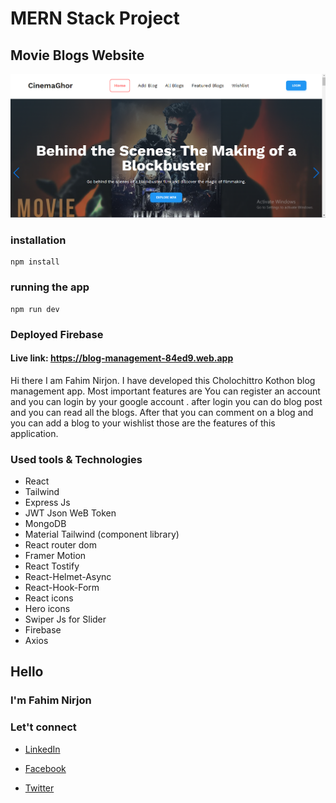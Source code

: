 # MERN Stack Project

## Movie Blogs Website

<img src="./cinema ghor.png" />

### installation

```
npm install
```

### running the app

```
npm run dev
```

### Deployed Firebase

#### Live link: https://blog-management-84ed9.web.app


<p>Hi there I am Fahim Nirjon. I have developed this Cholochittro Kothon blog management app. Most important features are You can register an account and you can login by your google account . after login you can do blog post and you can read all the blogs. After that you can comment on a blog and you can add a blog to your wishlist those are the features of this application.</p>

### Used tools & Technologies

- React
- Tailwind
- Express Js
- JWT Json WeB Token
- MongoDB
- Material Tailwind (component library)
- React router dom
- Framer Motion
- React Tostify
- React-Helmet-Async
- React-Hook-Form
- React icons
- Hero icons
- Swiper Js for Slider
- Firebase
- Axios

## Hello

### I'm Fahim Nirjon

### Let't connect

- [LinkedIn](https://www.linkedin.com/in/fahimnirjon04/)

- [Facebook](https://www.facebook.com/fahimshahriar.nirjon)
- [Twitter](https://x.com/Fahim_Nirjon04)
